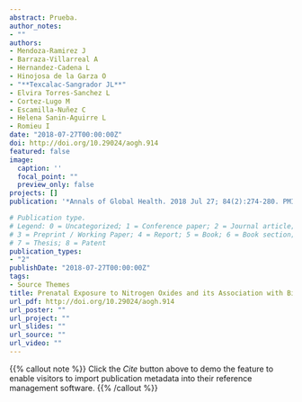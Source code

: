 ```yaml
---
abstract: Prueba.
author_notes:
- ""
authors: 
- Mendoza-Ramirez J
- Barraza-Villarreal A
- Hernandez-Cadena L
- Hinojosa de la Garza O
- "**Texcalac-Sangrador JL**"
- Elvira Torres-Sanchez L
- Cortez-Lugo M
- Escamilla-Nuñez C
- Helena Sanin-Aguirre L
- Romieu I
date: "2018-07-27T00:00:00Z"
doi: http://doi.org/10.29024/aogh.914
featured: false
image:
  caption: ''
  focal_point: ""
  preview_only: false
projects: []
publication: '*Annals of Global Health. 2018 Jul 27; 84(2):274-280. PMID: 30873792.*'

# Publication type.
# Legend: 0 = Uncategorized; 1 = Conference paper; 2 = Journal article;
# 3 = Preprint / Working Paper; 4 = Report; 5 = Book; 6 = Book section;
# 7 = Thesis; 8 = Patent
publication_types:
- "2"
publishDate: "2018-07-27T00:00:00Z"
tags:
- Source Themes
title: Prenatal Exposure to Nitrogen Oxides and its Association with Birth Weight in a Cohort of Mexican Newborns from Morelos, Mexico
url_pdf: http://doi.org/10.29024/aogh.914
url_poster: ""
url_project: ""
url_slides: ""
url_source: ""
url_video: ""
---
```


{{% callout note %}}
Click the *Cite* button above to demo the feature to enable visitors to import publication metadata into their reference management software.
{{% /callout %}}

